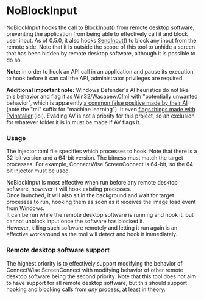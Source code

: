 # NoBlockInput

NoBlockInput hooks the call to [BlockInput()](https://learn.microsoft.com/en-us/windows/win32/api/winuser/nf-winuser-blockinput) from remote desktop software, preventing the application from being able to effectively call it and block user input.
As of 0.5.0, it also hooks [SendInput()](https://learn.microsoft.com/en-us/windows/win32/api/winuser/nf-winuser-sendinput) to block any input from the remote side.
Note that it is outside the scope of this tool to unhide a screen that has been hidden by remote desktop software, although it is possible to do so.

**Note:** in order to hook an API call in an application and pause its execution to hook before it can call the API, administrator privileges are required.

**Additional important note:** Windows Defender's AI heuristics do not like this behavior and flag it as Win32/Wacapew.C!ml with "potentially unwanted behavior", which is apparently [a common false positive made by their AI](https://answers.microsoft.com/en-us/windows/forum/all/wacatac-false-positive-outbreak/0d92ef05-50db-4d12-92f4-fcfe8f0b966c) (note the "ml" suffix for "machine learning").
It even [flags things made with PyInstaller](https://github.com/pyinstaller/pyinstaller/issues/5668) (lol).
Evading AV is not a priority for this project, so an exclusion for whatever folder it is in must be made if AV flags it.

### Usage
The injector.toml file specifies which processes to hook.
Note that there is a 32-bit version and a 64-bit version. The bitness must match the target processes. For example, ConnectWise ScreenConnect is 64-bit, so the 64-bit injector must be used.

NoBlockInput is most effective when run before any remote desktop software, however it will hook existing processes.\
Once launched, it will also sit in the background and wait for target processes to run, hooking them as soon as it receives the image load event from Windows.\
It can be run while the remote desktop software is running and hook it, but cannot unblock input once the software has blocked it.\
However, killing such software remotely and letting it run again is an effective workaround as the tool will detect and hook it immediately.

### Remote desktop software support
The highest priority is to effectively support modifying the behavior of ConnectWise ScreenConnect with modifying behavior of other remote desktop software being the second priority.
Note that this tool does not aim to have support for all remote desktop software, but this should support hooking and blocking calls from *any* process, at least in theory.